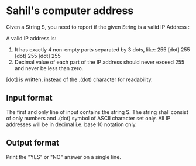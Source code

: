 # Sahil's computer address

Given a String S, you need to report if the given String is a valid IP Address :

A valid IP address is:

1. It has exactly 4 non-empty parts separated by 3 dots, like: 255 [dot] 255 [dot] 255 [dot] 255
2. Decimal value of each part of the IP address should never exceed 255 and never be less than zero.

[dot] is written, instead of the .(dot) character for readability.

## Input format

The first and only line of input contains the string S. The string shall consist of only numbers and .(dot) symbol of ASCII character set only. All IP addresses will be in decimal i.e. base 10 notation only.

## Output format

Print the "YES" or "NO" answer on a single line.
